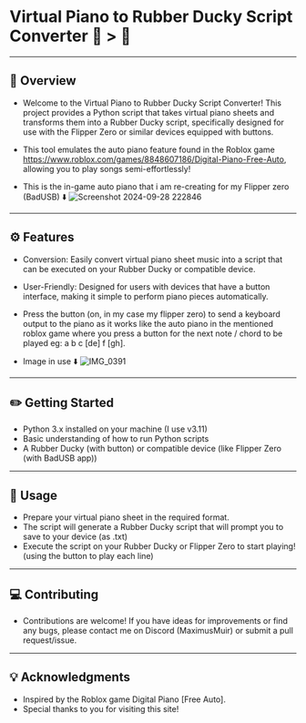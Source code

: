 # Virtual Piano to Rubber Ducky Script Converter 🎼 > 📜
------------------------------------------------
📄  Overview 
--------
- Welcome to the Virtual Piano to Rubber Ducky Script Converter! This project provides a Python script that takes virtual piano sheets and transforms them into a Rubber Ducky script, specifically designed for use with the Flipper Zero or similar devices equipped with buttons.
- This tool emulates the auto piano feature found in the Roblox game https://www.roblox.com/games/8848607186/Digital-Piano-Free-Auto, allowing you to play songs semi-effortlessly!
  
- This is the in-game auto piano that i am re-creating for my Flipper zero (BadUSB) ⬇️
![Screenshot 2024-09-28 222846](https://github.com/user-attachments/assets/e753901f-c5c7-4fb0-a955-7999ca60fddd)

--------
⚙️  Features 
--------
- Conversion: Easily convert virtual piano sheet music into a script that can be executed on your Rubber Ducky or compatible device.
- User-Friendly: Designed for users with devices that have a button interface, making it simple to perform piano pieces automatically.
- Press the button (on, in my case my flipper zero) to send a keyboard output to the piano as it works like the auto piano in the mentioned roblox game where you press a button for the next note / chord to be played eg: a b c [de] f [gh].
  
- Image in use ⬇️
![IMG_0391](https://github.com/user-attachments/assets/6b18fd05-a632-461b-9daa-25fee3a09d93)

-------------------
✏️  Getting Started 
-------------------
- Python 3.x installed on your machine (I use v3.11)
- Basic understanding of how to run Python scripts
- A Rubber Ducky (with button) or compatible device (like Flipper Zero (with BadUSB app))

-----
💾  Usage 
-----
- Prepare your virtual piano sheet in the required format.
- The script will generate a Rubber Ducky script that will prompt you to save to your device (as .txt)
- Execute the script on your Rubber Ducky or Flipper Zero to start playing! (using the button to play each line)

------------
💻  Contributing
------------
- Contributions are welcome! If you have ideas for improvements or find any bugs, please contact me on Discord (MaximusMuir) or submit a pull request/issue.

---------------
💡  Acknowledgments
---------------
- Inspired by the Roblox game Digital Piano [Free Auto].
- Special thanks to you for visiting this site!
